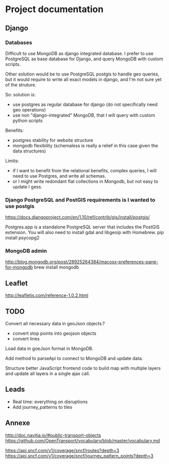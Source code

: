 # Project documentation

## Django

### Databases

Difficult to use MongoDB as django integrated database.
I prefer to use PostgreSQL as base database for Django, and query MongoDB with custom scripts.

Other solution would be to use PostgreSQL postgis to handle geo queries, but it would require to write all exact models in django, and I'm not sure yet of the struture.

So: solution is:
- use postgres as regular database for django (do not specifically need geo operations)
- use non "django-integrated" MongoDB, that I will query with custom python scripts

Benefits:
- postgres stability for website structure
- mongodb flexibility (schemaless is really a relief in this case given the data structures)

Limits:
- if I want to benefit from the relational benefits, complex queries, I will need to use Postgres, and write all schemas.
- or I might write redondant flat collections in Mongodb, but not easy to update I gess.

### Django PostgreSQL and PostGIS requirements is I wanted to use postgis
https://docs.djangoproject.com/en/1.10/ref/contrib/gis/install/postgis/

Postgres.app is a standalone PostgreSQL server that includes the PostGIS extension. You will also need to install gdal and libgeoip with Homebrew.
pip install psycopg2

### MongoDB admin
http://blog.mongodb.org/post/28925264384/macosx-preferences-pane-for-mongodb
brew install mongodb

## Leaflet
http://leafletjs.com/reference-1.0.2.html

## TODO

Convert all necessary data in geoJson objects.?
- convert stop points into geojson objects
- convert lines


Load data in goeJson format in MongoDB.

Add method to parseApi to connect to MongoDB and update data.

Structure better JavaScript frontend code to build map with multiple layers and update all layers in a single ajax call.

## Leads

- Real time: everything on disruptions
- Add journey_patterns to tiles



## Annexe
http://doc.navitia.io/#public-transport-objects
https://github.com/OpenTransport/vocabulary/blob/master/vocabulary.md

https://api.sncf.com/v1/coverage/sncf/routes?depth=3
https://api.sncf.com/v1/coverage/sncf/journey_pattern_points?depth=3

